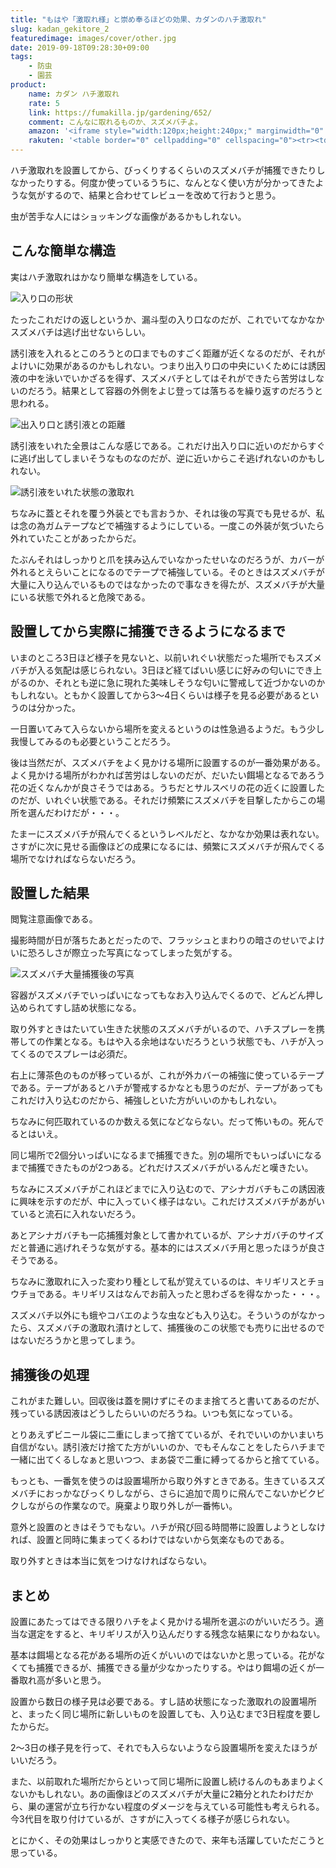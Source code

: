 ```yaml
---
title: "もはや「激取れ様」と崇め奉るほどの効果、カダンのハチ激取れ"
slug: kadan_gekitore_2
featuredimage: images/cover/other.jpg
date: 2019-09-18T09:28:30+09:00
tags:
    - 防虫
    - 園芸
product:
    name: カダン ハチ激取れ
    rate: 5
    link: https://fumakilla.jp/gardening/652/
    comment: こんなに取れるものか、スズメバチよ。
    amazon: '<iframe style="width:120px;height:240px;" marginwidth="0" marginheight="0" scrolling="no" frameborder="0" src="//rcm-fe.amazon-adsystem.com/e/cm?lt1=_blank&bc1=000000&IS2=1&bg1=FFFFFF&fc1=000000&lc1=0000FF&t=illusionspace-22&language=ja_JP&o=9&p=8&l=as4&m=amazon&f=ifr&ref=as_ss_li_til&asins=B00J2Q12V4&linkId=998435ea63e9c6fa14b2623e92ecd4ac"></iframe>'
    rakuten: '<table border="0" cellpadding="0" cellspacing="0"><tr><td><p style="font-size:12px;line-height:1.4em;margin:5px;word-wrap:break-word"></p></td><td><div style="border:1px solid #000000;border-radius:.75rem;background-color:#FFFFFF;margin:0px;padding:5px;text-align:center;overflow:hidden;"><table><tr><td style="width:240px"><a href="https://hb.afl.rakuten.co.jp/hgc/193b1280.9eee8fbb.193b1281.c92e74f7/?pc=https%3A%2F%2Fitem.rakuten.co.jp%2Fkaigo%2F4902424435450%2F&m=http%3A%2F%2Fm.rakuten.co.jp%2Fkaigo%2Fi%2F10020949%2F&link_type=picttext&ut=eyJwYWdlIjoiaXRlbSIsInR5cGUiOiJwaWN0dGV4dCIsInNpemUiOiIyNDB4MjQwIiwibmFtIjoxLCJuYW1wIjoicmlnaHQiLCJjb20iOjEsImNvbXAiOiJsZWZ0IiwicHJpY2UiOjAsImJvciI6MSwiY29sIjowLCJiYnRuIjoxfQ%3D%3D" target="_blank" rel="nofollow noopener noreferrer" style="word-wrap:break-word;"  ><img src="https://hbb.afl.rakuten.co.jp/hgb/193b1280.9eee8fbb.193b1281.c92e74f7/?me_id=1301111&item_id=10020949&m=https%3A%2F%2Fthumbnail.image.rakuten.co.jp%2F%400_mall%2Fkaigo%2Fcabinet%2Fd%2F4902424435450.jpg%3F_ex%3D80x80&pc=https%3A%2F%2Fthumbnail.image.rakuten.co.jp%2F%400_mall%2Fkaigo%2Fcabinet%2Fd%2F4902424435450.jpg%3F_ex%3D240x240&s=240x240&t=picttext" border="0" style="margin:2px" alt="" title=""></a></td><td style="vertical-align:top;"><p style="font-size:12px;line-height:1.4em;text-align:left;margin:0px;padding:2px 6px;word-wrap:break-word"><a href="https://hb.afl.rakuten.co.jp/hgc/193b1280.9eee8fbb.193b1281.c92e74f7/?pc=https%3A%2F%2Fitem.rakuten.co.jp%2Fkaigo%2F4902424435450%2F&m=http%3A%2F%2Fm.rakuten.co.jp%2Fkaigo%2Fi%2F10020949%2F&link_type=picttext&ut=eyJwYWdlIjoiaXRlbSIsInR5cGUiOiJwaWN0dGV4dCIsInNpemUiOiIyNDB4MjQwIiwibmFtIjoxLCJuYW1wIjoicmlnaHQiLCJjb20iOjEsImNvbXAiOiJsZWZ0IiwicHJpY2UiOjAsImJvciI6MSwiY29sIjowLCJiYnRuIjoxfQ%3D%3D" target="_blank" rel="nofollow noopener noreferrer" style="word-wrap:break-word;"  >【あわせ買い2999円以上で送料無料】NEW　フマキラー　カダン ハチ激取れ 2個入りセット　園芸用害虫対策　殺虫剤不使用　庭木に吊るすだけ！ 春先に飛び始める女王バチを捕獲すれば巣づくりも予防　※2014年春の新製品（4902424435450）</a></p><div style="margin:10px;"><a href="https://hb.afl.rakuten.co.jp/hgc/193b1280.9eee8fbb.193b1281.c92e74f7/?pc=https%3A%2F%2Fitem.rakuten.co.jp%2Fkaigo%2F4902424435450%2F&m=http%3A%2F%2Fm.rakuten.co.jp%2Fkaigo%2Fi%2F10020949%2F&link_type=picttext&ut=eyJwYWdlIjoiaXRlbSIsInR5cGUiOiJwaWN0dGV4dCIsInNpemUiOiIyNDB4MjQwIiwibmFtIjoxLCJuYW1wIjoicmlnaHQiLCJjb20iOjEsImNvbXAiOiJsZWZ0IiwicHJpY2UiOjAsImJvciI6MSwiY29sIjowLCJiYnRuIjoxfQ%3D%3D" target="_blank" rel="nofollow noopener noreferrer" style="word-wrap:break-word;"  ><img src="https://static.affiliate.rakuten.co.jp/makelink/rl.svg" style="float:left;max-height:27px;width:auto;margin-top:0"></a><a href="https://hb.afl.rakuten.co.jp/hgc/193b1280.9eee8fbb.193b1281.c92e74f7/?pc=https%3A%2F%2Fitem.rakuten.co.jp%2Fkaigo%2F4902424435450%2F%3Fscid%3Daf_pc_bbtn&m=http%3A%2F%2Fm.rakuten.co.jp%2Fkaigo%2Fi%2F10020949%2F%3Fscid%3Daf_pc_bbtn&link_type=picttext&ut=eyJwYWdlIjoiaXRlbSIsInR5cGUiOiJwaWN0dGV4dCIsInNpemUiOiIyNDB4MjQwIiwibmFtIjoxLCJuYW1wIjoicmlnaHQiLCJjb20iOjEsImNvbXAiOiJsZWZ0IiwicHJpY2UiOjAsImJvciI6MSwiY29sIjowLCJiYnRuIjoxfQ==" target="_blank" rel="nofollow noopener noreferrer" style="word-wrap:break-word;"  ><div style="float:right;width:41%;height:27px;background-color:#bf0000;color:#fff !important;font-size:12px;font-weight:500;line-height:27px;margin-left:1px;padding: 0 12px;border-radius:16px;cursor:pointer;text-align:center;">楽天で購入</div></a></div></td><tr></table></div></td></tr></table>'
---
```


ハチ激取れを設置してから、びっくりするくらいのスズメバチが捕獲できたりしなかったりする。何度か使っているうちに、なんとなく使い方が分かってきたような気がするので、結果と合わせてレビューを改めて行おうと思う。

虫が苦手な人にはショッキングな画像があるかもしれない。

<!--more-->

## こんな簡単な構造

実はハチ激取れはかなり簡単な構造をしている。

![入り口の形状](routo_detail.jpg)

たったこれだけの返しというか、漏斗型の入り口なのだが、これでいてなかなかスズメバチは逃げ出せないらしい。

誘引液を入れるとこのろうとの口までものすごく距離が近くなるのだが、それがよけいに効果があるのかもしれない。つまり出入り口の中央にいくためには誘因液の中を泳いでいかざるを得ず、スズメバチとしてはそれができたら苦労はしないのだろう。結果として容器の外側をよじ登っては落ちるを繰り返すのだろうと思われる。

![出入り口と誘引液との距離](routo_from_under.jpg)

誘引液をいれた全景はこんな感じである。これだけ出入り口に近いのだからすぐに逃げ出してしまいそうなものなのだが、逆に近いからこそ逃げれないのかもしれない。

![誘引液をいれた状態の激取れ](pheromone_water.jpg)

ちなみに蓋とそれを覆う外装とでも言おうか、それは後の写真でも見せるが、私は念の為ガムテープなどで補強するようにしている。一度この外装が気づいたら外れていたことがあったからだ。

たぶんそれはしっかりと爪を挟み込んでいなかったせいなのだろうが、カバーが外れるとえらいことになるのでテープで補強している。そのときはスズメバチが大量に入り込んでいるものではなかったので事なきを得たが、スズメバチが大量にいる状態で外れると危険である。

## 設置してから実際に捕獲できるようになるまで

いまのところ3日ほど様子を見ないと、以前いれぐい状態だった場所でもスズメバチが入る気配は感じられない。3日ほど経てばいい感じに好みの匂いにでき上がるのか、それとも逆に急に現れた美味しそうな匂いに警戒して近づかないのかもしれない。ともかく設置してから3〜4日くらいは様子を見る必要があるというのは分かった。

一日置いてみて入らないから場所を変えるというのは性急過るようだ。もう少し我慢してみるのも必要ということだろう。

後は当然だが、スズメバチをよく見かける場所に設置するのが一番効果がある。よく見かける場所がわかれば苦労はしないのだが、だいたい餌場となるであろう花の近くなんかが良さそうではある。うちだとサルスベリの花の近くに設置したのだが、いれぐい状態である。それだけ頻繁にスズメバチを目撃したからこの場所を選んだわけだが・・・。

たまーにスズメバチが飛んでくるというレベルだと、なかなか効果は表れない。さすがに次に見せる画像ほどの成果になるには、頻繁にスズメバチが飛んでくる場所でなければならないだろう。

## 設置した結果

閲覧注意画像である。

撮影時間が日が落ちたあとだったので、フラッシュとまわりの暗さのせいでよけいに恐ろしさが際立った写真になってしまった気がする。

![スズメバチ大量捕獲後の写真](after.jpg)

容器がスズメバチでいっぱいになってもなお入り込んでくるので、どんどん押し込められてすし詰め状態になる。

取り外すときはたいてい生きた状態のスズメバチがいるので、ハチスプレーを携帯しての作業となる。もはや入る余地はないだろうという状態でも、ハチが入ってくるのでスプレーは必須だ。

右上に薄茶色のものが移っているが、これが外カバーの補強に使っているテープである。テープがあるとハチが警戒するかなとも思うのだが、テープがあってもこれだけ入り込むのだから、補強しといた方がいいのかもしれない。

ちなみに何匹取れているのか数える気になどならない。だって怖いもの。死んでるとはいえ。

同じ場所で2個分いっぱいになるまで捕獲できた。別の場所でもいっぱいになるまで捕獲できたものが2つある。どれだけスズメバチがいるんだと嘆きたい。

ちなみにスズメバチがこれほどまでに入り込むので、アシナガバチもこの誘因液に興味を示すのだが、中に入っていく様子はない。これだけスズメバチがあがいていると流石に入れないだろう。

あとアシナガバチも一応捕獲対象として書かれているが、アシナガバチのサイズだと普通に逃げれそうな気がする。基本的にはスズメバチ用と思ったほうが良さそうである。

ちなみに激取れに入った変わり種として私が覚えているのは、キリギリスとチョウチョである。キリギリスはなんでお前入ったと思わざるを得なかった・・・。

スズメバチ以外にも蛾やコバエのような虫なども入り込む。そういうのがなかったら、スズメバチの激取れ漬けとして、捕獲後のこの状態でも売りに出せるのではないだろうかと思ってしまう。

## 捕獲後の処理

これがまた難しい。回収後は蓋を開けずにそのまま捨てろと書いてあるのだが、残っている誘因液はどうしたらいいのだろうね。いつも気になっている。

とりあえずビニール袋に二重にしまって捨てているが、それでいいのかいまいち自信がない。誘引液だけ捨てた方がいいのか、でもそんなことをしたらハチまで一緒に出てくるしなぁと思いつつ、まあ袋で二重に縛ってるからと捨てている。

もっとも、一番気を使うのは設置場所から取り外すときである。生きているスズメバチにおっかなびっくりしながら、さらに追加で周りに飛んでこないかビクビクしながらの作業なので。廃棄より取り外しが一番怖い。

意外と設置のときはそうでもない。ハチが飛び回る時間帯に設置しようとしなければ、設置と同時に集まってくるわけではないから気楽なものである。

取り外すときは本当に気をつけなければならない。

## まとめ

設置にあたってはできる限りハチをよく見かける場所を選ぶのがいいだろう。適当な選定をすると、キリギリスが入り込んだりする残念な結果になりかねない。

基本は餌場となる花がある場所の近くがいいのではないかと思っている。花がなくても捕獲できるが、捕獲できる量が少なかったりする。やはり餌場の近くが一番取れ高が多いと思う。

設置から数日の様子見は必要である。すし詰め状態になった激取れの設置場所と、まったく同じ場所に新しいものを設置しても、入り込むまで3日程度を要したからだ。

2〜3日の様子見を行って、それでも入らないようなら設置場所を変えたほうがいいだろう。

また、以前取れた場所だからといって同じ場所に設置し続けるんのもあまりよくないかもしれない。あの画像ほどのスズメバチが大量に2箱分とれたわけだから、巣の運営が立ち行かない程度のダメージを与えている可能性も考えられる。今3代目を取り付けているが、さすがに入ってくる様子が感じられない。

とにかく、その効果はしっかりと実感できたので、来年も活躍していただこうと思っている。

<a href="https://hb.afl.rakuten.co.jp/hsc/1916093e.da066558.18978272.cd0c8102/?link_type=pict&ut=eyJwYWdlIjoic2hvcCIsInR5cGUiOiJwaWN0IiwiY29sIjowLCJjYXQiOiIyOSIsImJhbiI6IjE1ODcxNjkifQ%3D%3D" target="_blank" rel="nofollow noopener noreferrer" style="word-wrap:break-word;"  ><img src="https://hbb.afl.rakuten.co.jp/hsb/1916093e.da066558.18978272.cd0c8102/?me_id=1&me_adv_id=1587169&t=pict" border="0" style="margin:2px" alt="" title=""></a>
